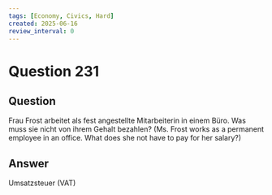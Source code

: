 ```yaml
---
tags: [Economy, Civics, Hard]
created: 2025-06-16
review_interval: 0
---
```


# Question 231

## Question

Frau Frost arbeitet als fest angestellte Mitarbeiterin in einem Büro. Was muss sie nicht von ihrem Gehalt bezahlen? (Ms. Frost works as a permanent employee in an office. What does she not have to pay for her salary?)

## Answer

Umsatzsteuer (VAT)
